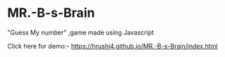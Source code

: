 # MR.-B-s-Brain
"Guess My number" ,game made using Javascript

Click here for demo:-
https://hrushi4.github.io/MR.-B-s-Brain/index.html

